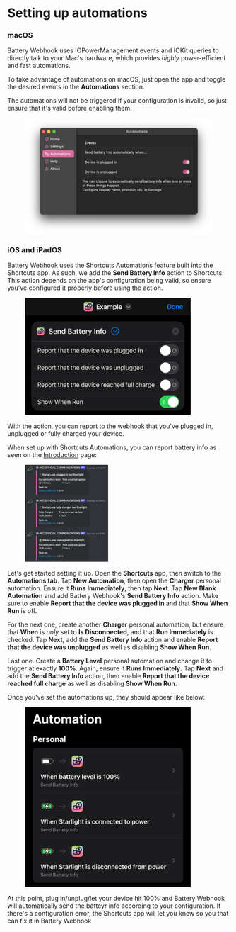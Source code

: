 # Setting up automations

### macOS

Battery Webhook uses IOPowerManagement events and IOKit queries to directly talk to your Mac's hardware, which provides _highly_ power-efficient and fast automations.

To take advantage of automations on macOS, just open the app and toggle the desired events in the **Automations** section.

The automations will not be triggered if your configuration is invalid, so just ensure that it's valid before enabling them.

<figure><img src="../../../.gitbook/assets/image (1).png" alt=""><figcaption></figcaption></figure>

### iOS and iPadOS

Battery Webhook uses the Shortcuts Automations feature built into the Shortcuts app. As such, we add the **Send Battery Info** action to Shortcuts. This action depends on the app's configuration being valid, so ensure you've configured it properly before using the action.

<figure><img src="../../../.gitbook/assets/image (15).png" alt="" width="375"><figcaption></figcaption></figure>

With the action, you can report to the webhook that you've plugged in, unplugged or fully charged your device.

When set up with Shortcuts Automations, you can report battery info as seen on the [Introduction](../../introduction/#why-should-i-use-this) page:

<figure><img src="../../../.gitbook/assets/image (17).png" alt="" width="188"><figcaption></figcaption></figure>

Let's get started setting it up. Open the **Shortcuts** app, then switch to the **Automations tab**. Tap **New Automation**, then open the **Charger** personal automation. Ensure it **Runs Immediately**, then tap **Next**. Tap **New Blank Automation** and add Battery Webhook's **Send Battery Info** action. Make sure to enable **Report that the device was plugged in** and that **Show When Run** is off.

For the next one, create another **Charger** personal automation, but ensure that **When** is _only_ set to **Is Disconnected**, and that **Run Immediately** is checked. Tap **Next**, add the **Send Battery Info** action and enable **Report that the device was unplugged** as well as disabling **Show When Run**.

Last one. Create a **Battery Level** personal automation and change it to trigger at exactly **100%**. Again, ensure it **Runs Immediately.** Tap **Next** and add the **Send Battery Info** action, then enable **Report that the device reached full charge** as well as disabling **Show When Run**.

Once you've set the automations up, they should appear like below:

<figure><img src="../../../.gitbook/assets/image (19).png" alt="" width="375"><figcaption></figcaption></figure>

At this point, plug in/unplug/let your device hit 100% and Battery Webhook will automatically send the batteyr info according to your configuration. If there's a configuration error, the Shortcuts app will let you know so you that can fix it in Battery Webhook
